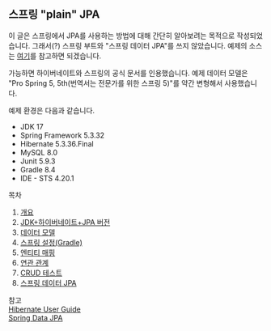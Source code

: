 ## 스프링 "plain" JPA

이 글은 스프링에서 JPA를 사용하는 방법에 대해 간단히 알아보려는 목적으로 작성되었습니다. 그래서(?) 스프링 부트와 "스프링 데이터 JPA"를 쓰지 않았습니다.
예제의 소스는 [여기](https://github.com/boyd-dev/demo-jpa/tree/main/example)를 참고하면 되겠습니다.

가능하면 하이버네이트와 스프링의 공식 문서를 인용했습니다. 예제 데이터 모델은 "Pro Spring 5, 5th(번역서는 전문가를 위한 스프링 5)"를 약간 변형해서 사용했습니다.

예제 환경은 다음과 같습니다.

- JDK 17
- Spring Framework 5.3.32
- Hibernate 5.3.36.Final
- MySQL 8.0
- Junit 5.9.3
- Gradle 8.4
- IDE - STS 4.20.1

목차

1. [개요](01/README.md)
2. [JDK+하이버네이트+JPA 버전](02/README.md)
3. [데이터 모델](03/README.md)
4. [스프링 설정(Gradle)](04/README.md)
5. [엔티티 매핑](05/README.md)
6. [연관 관계](06/README.md)
7. [CRUD 테스트](07/README.md)
8. [스프링 데이터 JPA](08/README.md)

참고  
[Hibernate User Guide](https://docs.jboss.org/hibernate/orm/5.3/userguide/html_single/Hibernate_User_Guide.html)  
[Spring Data JPA](https://docs.spring.io/spring-data/jpa/docs/2.7.x/reference/html/)
